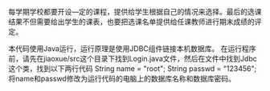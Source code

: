 每学期学校都要开设—定的课程，提供给学生根据自己的情况来选择。最后的选课结果不但需要给出学生的课表，也要把选课名单提供给任课教师进行期末成绩的评定。 

本代码使用Java运行，运行原理是使用JDBC组件链接本机数据库。
在运行程序前，请先在jiaoxue/src这个目录下找到Login.java文件，然后在文件中找到Jdbc这个类，找到以下两行代码
	String name = "root";
	String passwd = "123456";
将name和passwd修改为运行代码的电脑上的数据库名称和数据库密码。
